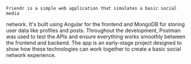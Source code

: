 
    Friendr is a simple web application that simulates a basic social media 
network. It's built using Angular for the frontend and MongoDB for storing 
user data like profiles and posts. Throughout the development, Postman was used 
to test the APIs and ensure everything works smoothly between the frontend and
backend. The app is an early-stage project designed to show how these 
technologies can work together to create a basic social network experience.